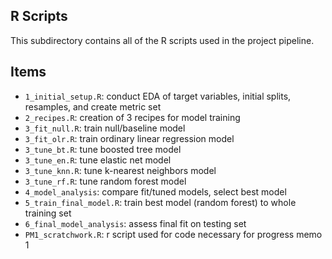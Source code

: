 ## R Scripts

This subdirectory contains all of the R scripts used in the project pipeline.

## Items

-   `1_initial_setup.R`: conduct EDA of target variables, initial splits, resamples, and create metric set
-   `2_recipes.R`: creation of 3 recipes for model training
-   `3_fit_null.R`: train null/baseline model
-   `3_fit_olr.R`: train ordinary linear regression model
-   `3_tune_bt.R`: tune boosted tree model
-   `3_tune_en.R`: tune elastic net model
-   `3_tune_knn.R`: tune k-nearest neighbors model
-   `3_tune_rf.R`: tune random forest model
-   `4_model_analysis`: compare fit/tuned models, select best model
-   `5_train_final_model.R`: train best model (random forest) to whole training set
-   `6_final_model_analysis`: assess final fit on testing set
-   `PM1_scratchwork.R`: r script used for code necessary for progress memo 1
